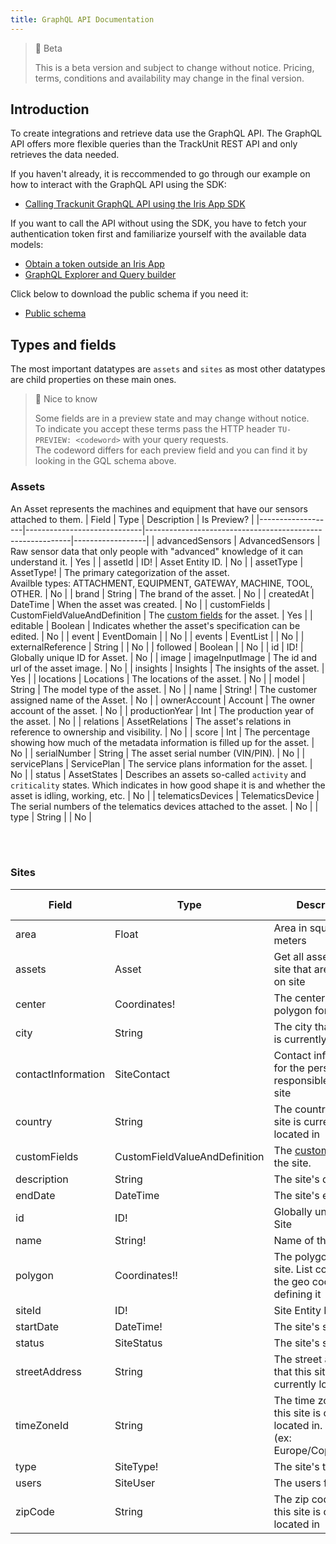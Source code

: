 ```yaml
---
title: GraphQL API Documentation
---
```


> 🚧 Beta
> 
> This is a beta version and subject to change without notice. Pricing, terms, conditions and availability may change in the final version.

## Introduction
To create integrations and retrieve data use the GraphQL API. The GraphQL API offers more flexible queries than the TrackUnit REST API and only retrieves the data needed.

If you haven't already, it is reccommended to go through our example on how to interact with the GraphQL API using the SDK: 
- [Calling Trackunit GraphQL API using the Iris App SDK](https://developers.trackunit.com/docs/graphql-api)

If you want to call the API without using the SDK, you have to fetch your authentication token first and familiarize yourself with the available data models:
- [Obtain a token outside an Iris App](https://developers.trackunit.com/reference/access-token)
- [GraphQL Explorer and Query builder](./graphql-explorer)

Click below to download the public schema if you need it:
- [Public schema](https://apps.iris.trackunit.com/graphql-public-viewer/schema.gql)


## Types and fields
The most important datatypes are `assets` and `sites` as most other datatypes are child properties on these main ones.
> 📘 Nice to know
>
> Some fields are in a preview state and may change without notice.<br>
> To indicate you accept these terms pass the HTTP header `TU-PREVIEW: <codeword>` with your query requests.<br>
> The codeword differs for each preview field and you can find it by looking in the GQL schema above.

### Assets
An Asset represents the machines and equipment that have our sensors attached to them.
| Field             | Type                        | Description                                               | Is Preview? |
|-------------------|-----------------------------|-----------------------------------------------------------|------------------|
| advancedSensors   | AdvancedSensors             | Raw sensor data that only people with "advanced" knowledge of it can understand it.                     | Yes              |
| assetId           | ID!                         | Asset Entity ID.                                          | No               |
| assetType         | AssetType!                  | The primary categorization of the asset.<br>Availble types: ATTACHMENT, EQUIPMENT, GATEWAY, MACHINE, TOOL, OTHER.             | No               |
| brand             | String                      | The brand of the asset.                                   | No               |
| createdAt         | DateTime                    | When the asset was created.                               | No               |
| customFields      | CustomFieldValueAndDefinition | The [custom fields](https://developers.trackunit.com/docs/save-data-from-your-app) for the asset.                        | Yes              |
| editable          | Boolean                     | Indicates whether the asset's specification can be edited.      | No               |
| event             | EventDomain                 |                                              | No               |
| events            | EventList                   |                                               | No               |
| externalReference | String                      |                      | No               |
| followed          | Boolean                     |                          | No               |
| id                | ID!                         | Globally unique ID for Asset.                             | No               |
| image             | imageInputImage             | The id and url of the asset image.                        | No               |
| insights          | Insights                    | The insights of the asset.                                | Yes              |
| locations         | Locations                   | The locations of the asset.                               | No               |
| model             | String                      | The model type of the asset.                              | No               |
| name              | String!                     | The customer assigned name of the Asset.                  | No               |
| ownerAccount      | Account                     | The owner account of the asset.                           | No               |
| productionYear    | Int                         | The production year of the asset.                         | No               |
| relations         | AssetRelations              | The asset's relations in reference to ownership and visibility. | No        |
| score             | Int                         | The percentage showing how much of the metadata information is filled up for the asset. | No |
| serialNumber      | String                      | The asset serial number (VIN/PIN).                        | No               |
| servicePlans      | ServicePlan               | The service plans information for the asset.              | No               |
| status            | AssetStates                 | Describes an assets so-called `activity` and `criticality` states. Which indicates in how good shape it is and whether the asset is idling, working, etc.                       | No               |
| telematicsDevices | TelematicsDevice         | The serial numbers of the telematics devices attached to the asset.         | No               |
| type              | String                      |                  | No               |

<br><br>

### Sites
| Field              | Type                                      | Description                                                                                               | Is Preview? |
| ------------------ | ----------------------------------------- | --------------------------------------------------------------------------------------------------------- | ----------- |
| area               | Float                                     | Area in square meters                                                                                     | No          |
| assets             | Asset                                     | Get all assets for this site that are currently on site                                                   | No          |
| center             | Coordinates!                              | The center of the polygon for the site                                                                    | No          |
| city               | String                                    | The city that this site is currently located in                                                           | No          |
| contactInformation | SiteContact                               | Contact information for the person responsible for this site                                              | No          |
| country            | String                                    | The country that this site is currently located in                                                        | No          |
| customFields       | CustomFieldValueAndDefinition             | The [custom fields](https://developers.trackunit.com/docs/save-data-from-your-app) for the site.          | Yes          |
| description        | String                                    | The site's description                                                                                    | No          |
| endDate            | DateTime                                  | The site's end date                                                                                       | No          |
| id                 | ID!                                       | Globally unique ID for Site                                                                               | No          |
| name               | String!                                   | Name of the site                                                                                          | No          |
| polygon            | Coordinates!!                             | The polygon for the site. List contains all the geo coordinates defining it                               | No          |
| siteId             | ID!                                       | Site Entity ID                                                                                            | No          |
| startDate          | DateTime!                                 | The site's start date                                                                                     | No          |
| status             | SiteStatus                                | The site's status                                                                                         | No          |
| streetAddress      | String                                    | The street address that this site is currently located in                                                 | No          |
| timeZoneId         | String                                    | The time zone that this site is currently located in. TZ format (ex: Europe/Copenhagen)                   | No          |
| type               | SiteType!                                 | The site's type                                                                                           | No          |
| users              | SiteUser                                  | The users for a site                                                                                        | No          |
| zipCode            | String                                    | The zip code that this site is currently located in                                                       | No          |
